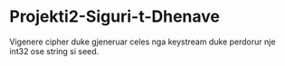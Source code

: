 # Projekti2-Siguri-t-Dhenave
Vigenere cipher duke gjeneruar celes nga keystream duke perdorur nje int32 ose string si seed.
